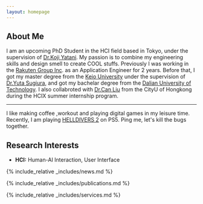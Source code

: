 ```yaml
---
layout: homepage
---
```


## About Me

I am an upcoming PhD Student in the HCI field based in Tokyo, under the supervision of [Dr.Koji Yatani](https://iis-lab.org/member/koji-yatani/).
My passion is to combine my engineering skills and design smell to create COOL stuffs. Previously I was working in the [Rakuten Group Inc](https://global.rakuten.com/corp/). as an Application Engineer for 2 years. Before that, I got my master degree from the [Keio University](https://www.keio.ac.jp/en/) under the supervision of [Dr.Yuta Sugiura](https://lclab.org/people/yutasugiura), and got my bachelar degree from the [Dalian University of Technology](https://en.dlut.edu.cn/). I also collabroted with [Dr.Can Liu](https://www.scm.cityu.edu.hk/people/liu-can) from the CityU of Hongkong during the HCIX summer internship program.

---

I like making coffee ,workout and playing digital games in my leisure time. Recently, I am playing [HELLDIVERS 2](https://www.playstation.com/ja-jp/games/helldivers-2/) on PS5. Ping me, let's kill the bugs together.

## Research Interests

- **HCI:** Human-AI Interaction, User Interface

{% include_relative _includes/news.md %}

{% include_relative _includes/publications.md %}

{% include_relative _includes/services.md %}
